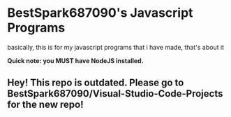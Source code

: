 # BestSpark687090's Javascript Programs
basically, this is for my javascript programs that i have made, that's about it 

**Quick note: you MUST have NodeJS installed.** 

## Hey! This repo is outdated. Please go to BestSpark687090/Visual-Studio-Code-Projects for the new repo!
